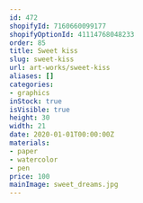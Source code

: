 ```yaml
---
id: 472
shopifyId: 7160660099177
shopifyOptionId: 41114768048233
order: 85
title: Sweet kiss
slug: sweet-kiss
url: art-works/sweet-kiss
aliases: []
categories:
- graphics
inStock: true
isVisible: true
height: 30
width: 21
date: 2020-01-01T00:00:00Z
materials:
- paper
- watercolor
- pen
price: 100
mainImage: sweet_dreams.jpg
---
```


